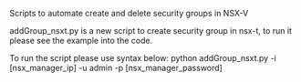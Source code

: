 Scripts to automate create and delete security groups in NSX-V

addGroup_nsxt.py is a new script to create security group in nsx-t, to run it please see the example into the code.


To run the script please use syntax below:
python addGroup_nsxt.py -i [nsx_manager_ip] -u admin -p [nsx_manager_password]
